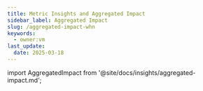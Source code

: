 ```yaml
---
title: Metric Insights and Aggregated Impact
sidebar_label: Aggregated Impact
slug: /aggregated-impact-whn
keywords:
  - owner:vm
last_update:
  date: 2025-03-18
---
```


import AggregatedImpact from '@site/docs/insights/aggregated-impact.md';

<AggregatedImpact />